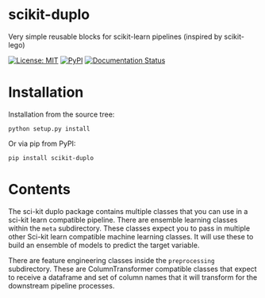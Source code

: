 # scikit-duplo

Very simple reusable blocks for scikit-learn pipelines  (inspired by scikit-lego)

[![License: MIT](https://img.shields.io/badge/License-MIT-yellow.svg)](https://opensource.org/licenses/MIT)
[![PyPI](https://img.shields.io/pypi/v/scikit-duplo.svg)](https://pypi.org/project/scikit-duplo)
[![Documentation Status](https://readthedocs.org/projects/scikit-duplo/badge/?version=latest)](https://scikit-duplo.readthedocs.io/en/latest/?badge=latest)

# Installation

Installation from the source tree:

```
python setup.py install
```

Or via pip from PyPI:

```
pip install scikit-duplo
```

# Contents

The sci-kit duplo package contains multiple classes that you can use in a sci-kit
learn compatible pipeline. There are ensemble learning classes within the `meta` subdirectory.
These classes expect you to pass in multiple other Sci-kit learn compatible 
machine learning classes. It will use these to build an ensemble of models to
predict the target variable.

There are feature engineering classes inside the `preprocessing` subdirectory. These are
ColumnTransformer compatible classes that expect to receive a dataframe and set of column
names that it will transform for the downstream pipeline processes.



